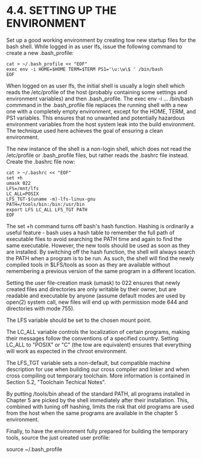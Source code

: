 # 4.4. SETTING UP THE ENVIRONMENT

Set up a good working environment by creating tow new startup files for the bash shell. While logged in as user lfs, issue the following command to create a new .bash_profile:

```
cat > ~/.bash_profile << "EOF"
exec env -i HOME=$HOME TERM=$TERM PS1='\u:\w\$ ' /bin/bash
EOF
```

When logged on as user lfs, the initial shell is usually a login shell which reads the /etc/profile of the host (probably containing some settings and environment variables) and then .bash_profile. The exec env -i ... /bin/bash commmand in the .bash_profile file replaces the running shell with a new one with a completely empty environment, except for the HOME, TERM, and PS1 variables. This ensures that no unwanted and potentially hazardous environment variables from the host system leak into the build environment. The technique used here achieves the goal of ensuring a clean environment.

The new instance of the shell is a non-login shell, which does not read the /etc/profile or .bash_profile files, but rather reads the .bashrc file instead. Create the .bashrc file now:

```
cat > ~/.bashrc << "EOF"
set +h
umask 022
LFS=/mnt/lfs
LC_ALL=POSIX
LFS_TGT-$(uname -m)-lfs-linux-gnu
PATH=/tools/bin:/bin:/usr/bin
export LFS LC_ALL LFS_TGT PATH
EOF
```

The set +h command turns off bash's hash function. Hashing is ordinarily a useful feature - bash uses a hash table to remember the full path of executable files to avoid searching the PATH time and again to find the same executable. However, the new tools should be used as soon as they are installed. By switching off the hash function, the shell will always search the PATH when a program is to be run. As such, the shell will find the newly compiled tools in $LFS/tools as soon as they are available without remembering a previous version of the same program in a different location.

Setting the user file-creation mask (umask) to 022 ensures that newly created files and directories are only writable by their owner, but are readable and executable by anyone (assume default modes are used by open(2) system call, new files will end up with permission mode 644 and directories with mode 755).

The LFS variable should be set to the chosen mount point.

The LC_ALL variable controls the localization of certain programs, making their messages follow the conventions of a specified country. Setting LC_ALL to "POSIX" or "C" (the tow are equivalent) ensures that everything will work as expected in the chroot environment.

The LFS_TGT variable sets a non-default, but compatible machine description for use when building our cross compiler and linker and when cross compiling out temporary toolchain. More information is contained in Section 5.2, "Toolchain Techical Notes".

By putting /tools/bin ahead of the standard PATH, all programs installed in Chapter 5 are picked by the shell immediately after their installation. This, combined with tuning off hashing, limits the risk that old programs are used from the host when the same programs are available in the chapter 5 environment.

Finally, to have the environment fully prepared for building the temporary tools, source the just created user profile:

source ~/.bash_profile
